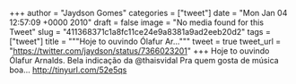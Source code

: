 
+++
author = "Jaydson Gomes"
categories = ["tweet"]
date = "Mon Jan 04 12:57:09 +0000 2010"
draft = false
image = "No media found for this Tweet"
slug = "411368371c1a8fc11ce24e9a8381a9ad2eeb20d2"
tags = ["tweet"]
title = """Hoje to ouvindo Ólafur Ar..."""
tweet = true
tweet_url = "https://twitter.com/jaydson/status/7366023201"
+++
Hoje to ouvindo Ólafur Arnalds. Bela indicação da @thaisvidal Pra quem gosta de música boa... http://tinyurl.com/52e5qs
